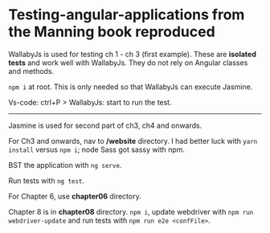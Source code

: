 # Testing-angular-applications from the Manning book reproduced

WallabyJs is used for testing ch 1 - ch 3 (first example). These are **isolated tests** and work well with WallabyJs. They do not rely on Angular classes and methods.

`npm i` at root. This is only needed so that WallabyJs can execute Jasmine.

Vs-code: ctrl+P > WallabyJs: start to run the test.

____
Jasmine is used for second part of ch3, ch4 and onwards.

For Ch3 and onwards, nav to **/website** directory. I had better luck with `yarn install` versus `npm i`; node Sass got sassy with npm.

BST the application with `ng serve`.

Run tests with `ng test`.

For Chapter 6, use **chapter06** directory.

Chapter 8 is in **chapter08** directory. `npm i`, update webdriver with `npm run webdriver-update` and run tests with  `npm run e2e <confFile>`.
